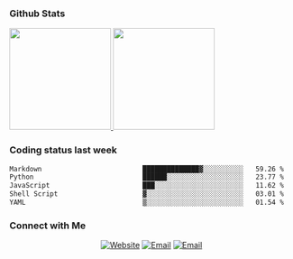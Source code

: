 
### Github Stats

<a href="https://github.com/lileixuan">
  <img height="180em" src="https://github-readme-stats.vercel.app/api?username=lileixuan&theme=buefy&show_icons=true" />
  <img height="180em" src="https://github-readme-stats.vercel.app/api/top-langs/?username=lileixuan&theme=buefy&layout=compact" />
</a>

### Coding status last week 

<!--START_SECTION:waka-->

```txt
Markdown                         ██████████████▓░░░░░░░░░░   59.26 %
Python                           ██████░░░░░░░░░░░░░░░░░░░   23.77 %
JavaScript                       ███░░░░░░░░░░░░░░░░░░░░░░   11.62 %
Shell Script                     ▓░░░░░░░░░░░░░░░░░░░░░░░░   03.01 %
YAML                             ▒░░░░░░░░░░░░░░░░░░░░░░░░   01.54 %
```

<!--END_SECTION:waka-->

### Connect with Me 

<p align="center">
<a href="https://www.koomu.cn/"><img alt="Website" src="https://img.shields.io/badge/Website-www.koomu.cn-blue?style=flat-square&logo=google-chrome"></a>
<a href="mailto:lileixuan@gmail.com"><img alt="Email" src="https://img.shields.io/badge/Email-lileixuan@gmail.com-blue?style=flat-square&logo=gmail"></a>
<a href="https://www.koomu.cn/rss/"><img alt="Email" src="https://img.shields.io/badge/RSS-www.koomu.cn%2Frss%2F-blue?style=flat-square&logo=rss"></a>


</p>
